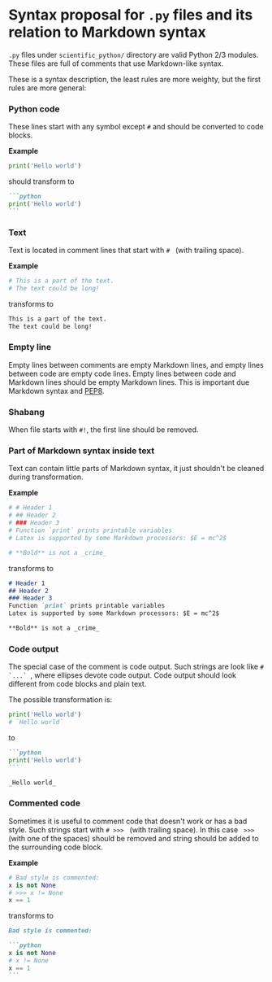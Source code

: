 # Syntax proposal for `.py` files and its relation to Markdown syntax

`.py` files under `scientific_python/` directory are valid Python 2/3 modules.
These files are full of comments that use Markdown-like syntax.

These is a syntax description, the least rules are more weighty, but the first rules are more general:

### Python code

These lines start with any symbol except `#` and should be converted to code blocks.

**Example**

```python
print('Hello world')
```

should transform to

````markdown
```python
print('Hello world')
```
````

### Text
Text is located in comment lines that start with `# ` (with trailing space).

**Example**

```python
# This is a part of the text.
# The text could be long!
```

transforms to

```markdown
This is a part of the text.
The text could be long!
```

### Empty line
Empty lines between comments are empty Markdown lines, and empty lines between code are empty code lines.
Empty lines between code and Markdown lines should be empty Markdown lines.
This is important due Markdown syntax and [PEP8](http://pep8.org).

### Shabang
When file starts with `#!`, the first line should be removed.

### Part of Markdown syntax inside text
Text can contain little parts of Markdown syntax, it just shouldn't be cleaned during transformation.

**Example**

```python
# # Header 1
# ## Header 2
# ### Header 3
# Function `print` prints printable variables
# Latex is supported by some Markdown processors: $E = mc^2$

# **Bold** is not a _crime_
```

transforms to

```markdown
# Header 1
## Header 2
### Header 3
Function `print` prints printable variables
Latex is supported by some Markdown processors: $E = mc^2$

**Bold** is not a _crime_
```

### Code output
The special case of the comment is code output. Such strings are look like ``# `...` ``, where ellipses devote code output. Code output should look different from code blocks and plain text.

The possible transformation is:

```python
print('Hello world')
# `Hello world`
```

to

````markdown
```python
print('Hello world')
```

_Hello world_
````


### Commented code
Sometimes it is useful to comment code that doesn't work or has a bad style. Such strings start with `# >>> ` (with trailing space). In this case ` >>>` (with one of the spaces) should be removed and string should be added to the surrounding code block.

**Example**

```python
# Bad style is commented:
x is not None
# >>> x != None
x == 1
```

transforms to

````markdown
Bad style is commented:

```python
x is not None
# x != None
x == 1
```
````
